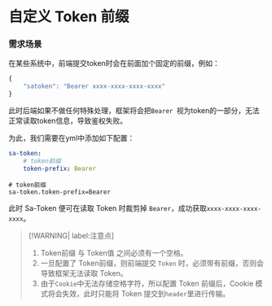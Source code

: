 # 自定义 Token 前缀

### 需求场景

在某些系统中，前端提交token时会在前面加个固定的前缀，例如：

``` js
{
	"satoken": "Bearer xxxx-xxxx-xxxx-xxxx"
}
```

此时后端如果不做任何特殊处理，框架将会把`Bearer `视为token的一部分，无法正常读取token信息，导致鉴权失败。

为此，我们需要在yml中添加如下配置：

<!---------------------------- tabs:start ---------------------------->
<!------------- tab:yaml 风格  ------------->
``` yaml
sa-token: 
	# token前缀
	token-prefix: Bearer
```
<!------------- tab:properties 风格  ------------->
``` properties
# token前缀
sa-token.token-prefix=Bearer
```
<!---------------------------- tabs:end ---------------------------->


此时 Sa-Token 便可在读取 Token 时裁剪掉 `Bearer`，成功获取`xxxx-xxxx-xxxx-xxxx`。


> [!WARNING| label:注意点] 
> 1. Token前缀  与 Token值 之间必须有一个空格。
> 2. 一旦配置了 Token前缀，则前端提交 `Token` 时，必须带有前缀，否则会导致框架无法读取 Token。
> 3. 由于`Cookie`中无法存储空格字符，所以配置 Token 前缀后，Cookie 模式将会失效，此时只能将 Token 提交到`header`里进行传输。

